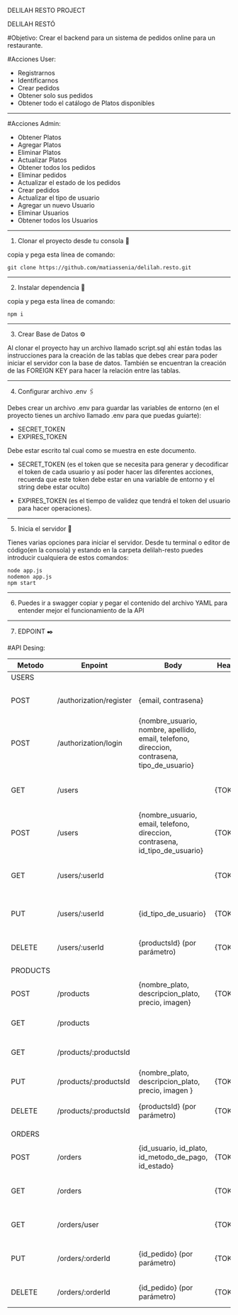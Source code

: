 DELILAH RESTO PROJECT

DELILAH RESTÓ

#Objetivo:
Crear el backend para un sistema de pedidos online para un restaurante.

#Acciones User:
- Registrarnos
- Identificarnos
- Crear pedidos
- Obtener solo sus pedidos
- Obtener todo el catálogo de Platos disponibles
----------------------------------------------------------------------------------------------------------

#Acciones Admin:
- Obtener Platos
- Agregar Platos
- Eliminar Platos
- Actualizar Platos
- Obtener todos los pedidos
- Eliminar pedidos
- Actualizar el estado de los pedidos
- Crear pedidos
- Actualizar el tipo de usuario
- Agregar un nuevo Usuario
- Eliminar Usuarios
- Obtener todos los Usuarios
----------------------------------------------------------------------------------------------------------

1. Clonar el proyecto desde tu consola 🚀

copia y pega esta línea de comando:

```
git clone https://github.com/matiassenia/delilah.resto.git
```

----------------------------------------------------------------------------------------------------------

2. Instalar dependencia 🔧

copia y pega esta línea de comando:

```
npm i
```

----------------------------------------------------------------------------------------------------------

3. Crear Base de Datos ⚙️

Al clonar el proyecto hay un archivo llamado script.sql ahí están 
todas las instrucciones para la creación de las tablas que debes 
crear para poder iniciar el servidor con la base de datos. 
También se encuentran la creación de las FOREIGN KEY para 
hacer la relación entre las tablas.

----------------------------------------------------------------------------------------------------------

4. Configurar archivo .env 🖇️

Debes crear un archivo .env para guardar las variables de entorno (en el proyecto tienes un archivo llamado .env para que puedas guiarte):

- SECRET_TOKEN
- EXPIRES_TOKEN

Debe estar escrito tal cual como se muestra en este documento.

- SECRET_TOKEN (es el token que se necesita para generar y decodificar 
el token de cada usuario y así poder hacer las diferentes acciones, 
recuerda que este token debe estar en una variable de entorno y el string debe estar oculto)

- EXPIRES_TOKEN (es el tiempo de validez que tendrá el token 
del usuario para hacer operaciones).

----------------------------------------------------------------------------------------------------------

5. Inicia el servidor 🚀

Tienes varias opciones para iniciar el servidor. Desde tu terminal o editor de código(en la consola) y estando en la carpeta delilah-resto puedes introducir cualquiera de estos comandos:

```
node app.js
nodemon app.js
npm start
```

----------------------------------------------------------------------------------------------------------

6. Puedes ir a swagger copiar y pegar el contenido del archivo YAML para entender mejor el funcionamiento de la API

----------------------------------------------------------------------------------------------------------

7. EDPOINT ✒️

#API Desing:

| Metodo  | Enpoint                | Body                                                     | Header  | Descripcion                        |
|---------|------------------------|----------------------------------------------------------|---------|------------------------------------|
| USERS   |                        |                                                          |         |                                    |
|         |                        |                                                          |         |                                    |
| POST    | /authorization/register  |{email, contrasena}                                       |         | Registra un usuario nuevo          |
| POST    | /authorization/login     |{nombre_usuario, nombre, apellido, email, telefono, direccion, contrasena, tipo_de_usuario} |         | Inicio de sesión del usuario       |
| GET     | /users          |                                                          | {TOKEN} | Obtiene todos los usuarios (Admin) |
| POST    | /users          |{nombre_usuario, email, telefono, direccion, contrasena, id_tipo_de_usuario} | {TOKEN} | Crear un nuevo usuario (Admin)     |
| GET     | /users/:userId  |                                                          | {TOKEN} | Obtiene usuario por su ID (Admin)  |
| PUT     | /users/:userId  |{id_tipo_de_usuario}                                                 | {TOKEN} | Actualiza tipo de usuario (Admin)  |
| DELETE  | /users/:userId  |{productsId} (por parámetro)                                 | {TOKEN} | Elimina Usuario (Admin)            |
|         |                        |                                                          |         |                                  |
| PRODUCTS|                        |                                                          |         |                                    |
|         |                        |                                                          |         |                                    |
| POST    | /products       |{nombre_plato, descripcion_plato, precio, imagen}                                | {TOKEN} | Crea un plato (Admin)              |
| GET     | /products          |                                                          |         | Devuelve todos los platos          |
| GET     | /products/:productsId |                                                          |         | Devuelve un plato según su ID      |
| PUT     | /products/:productsId |{nombre_plato, descripcion_plato, precio, imagen }                                | {TOKEN} | Actualiza un plato (Admin)         |
| DELETE  | /products/:productsId |{productsId} (por parámetro)                                 | {TOKEN} | Elimina un plato (Admin)           |
|         |                        |                                                          |         |                                    |
| ORDERS  |                        |                                                          |         |                                    |
|         |                        |                                                          |         |                                    |
| POST    | /orders         |{id_usuario, id_plato, id_metodo_de_pago, id_estado}              | {TOKEN} | Crea un nuevo pedido               |
| GET     | /orders         |                                                          | {TOKEN} | Obtiene todos los pedidos (Admin)  |
| GET     | /orders/user    |                                                          | {TOKEN} | Obtiene los pedidos del usuario    |
| PUT     | /orders/:orderId|{id_pedido} (por parámetro)                                 | {TOKEN} | Actualiza estado del pedido (Admin)     |
| DELETE  | /orders/:orderId|{id_pedido} (por parámetro)                                 | {TOKEN} | Elimina el pedido (Admin)           |
